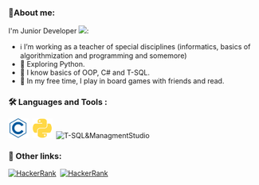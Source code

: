 ### 🦝About me:

I'm Junior Developer <img src="https://media.giphy.com/media/LU5Bi4kbqJOFPpSmyF/giphy.gif" width="30">:

- :information_source: I’m working as a teacher of special disciplines (informatics, basics of algorithmization and programming and somemore)
- :ledger: Exploring Python.
- :brain: I know basics of OOP, C# and T-SQL.
- :game_die: In my free time, I play in board games with friends and read.

### :hammer_and_wrench: Languages and Tools :
<div>
<img src="https://github.com/devicons/devicon/blob/master/icons/c/c-line.svg" title="C#" alt="C#" width="40" height="40"/>&nbsp;
<img src="https://github.com/devicons/devicon/blob/master/icons/python/python-plain.svg" title="Python" alt="Python" width="40" height="40"/>&nbsp;
<img src="https://github.com/benc-uk/icon-collection/blob/master/logos/logo_sql.svg" title="T-SQL&ManagmentStudio" alt="T-SQL&ManagmentStudio" width="40" height="40" "backgraungd=white"/>&nbsp;
</div>

  ### :link: Other links:
  <div>
<a  href="https://www.hackerrank.com/iymtree?hr_r=1"><img src="https://github.com/iymtee/icons/blob/361fdebcae53eb23751e3fadba11be2f6d8b84c7/hackerrank.svg" title="HackerRank" alt="HackerRank" width="40" height="40" "backgraungd=white"/></a>&nbsp;
  <a  href="https://bryansk.hh.ru/resume/51928eadff09636dc70039ed1f79724e454166"><img src="https://github.com/iymtee/icons/blob/e1acb3292ad3d67d7545f5c756a6f9436cb10fc9/HeadHunter.svg" title="HackerRank" alt="HackerRank" width="40" height="40" "backgraungd=white"/></a>&nbsp;
</div>
